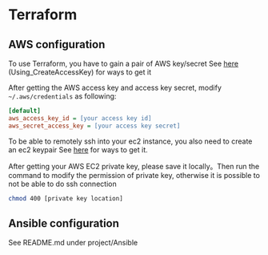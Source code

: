 # Terraform

## AWS configuration
To use Terraform, you have to gain a pair of AWS key/secret
See [here](http://docs.aws.amazon.com/IAM/latest/UserGuide/id_credentials_access-keys.html) (Using_CreateAccessKey) for ways to get it


After getting the AWS access key and access key secret, modify `~/.aws/credentials` as following:
```ini
[default]
aws_access_key_id = [your access key id]
aws_secret_access_key = [your access key secret]
```

To be able to remotely ssh into your ec2 instance, you also need to create an ec2 keypair
See [here](http://docs.aws.amazon.com/AWSEC2/latest/UserGuide/ec2-key-pairs.html) for ways to get it.

After getting your AWS EC2 private key, please save it locally。Then run the command to modify the permission of private key, otherwise it is possible to not be able to do ssh connection
```sh
chmod 400 [private key location]
```

## Ansible configuration
See README.md under project/Ansible
